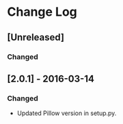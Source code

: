 # Change Log

## [Unreleased]
### Changed

## [2.0.1] - 2016-03-14
### Changed
- Updated Pillow version in setup.py.
